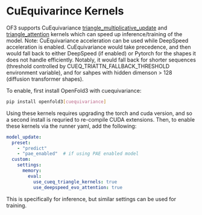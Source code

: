 # CuEquivarince Kernels 

OF3 supports CuEquivariance [triangle_multiplicative_update](https://docs.nvidia.com/cuda/cuequivariance/api/generated/cuequivariance_torch.triangle_multiplicative_update.html) and [triangle_attention](https://docs.nvidia.com/cuda/cuequivariance/api/generated/cuequivariance_torch.triangle_attention.html) kernels which can speed up inference/training of the model.
Note: CuEquivariance acceleration can be used while DeepSpeed acceleration is enabled. 
      CuEquivariance would take precedence, and then would fall back to either DeepSpeed (if enabled) or Pytorch for the shapes it does not handle efficiently.
      Notably, it would fall back for shorter sequences (threshold controlled by CUEQ_TRIATTN_FALLBACK_THRESHOLD environment variable), and for sahpes with hidden dimenson > 128 (diffusion transformer shapes).

To enable, first install OpenFold3 with cuequivariance: 

```bash
pip install openfold3[cuequivariance]
```

Using these kernels requires upgrading the torch and cuda version, and so a second install is requried to re-compile CUDA extensions. Then, to enable these kernels via the runner yaml, add the following:

```yaml
model_update:
  preset: 
    - "predict"
    - "pae_enabled"  # if using PAE enabled model
  custom:
    settings:
      memory:
        eval:
          use_cueq_triangle_kernels: true
          use_deepspeed_evo_attention: true
```

This is specifically for inference, but similar settings can be used for training. 